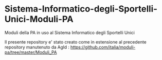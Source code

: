 # Sistema-Informatico-degli-Sportelli-Unici-Moduli-PA
Moduli della PA in uso al Sistema Informatico degli Sportelli Unici

Il presente repository e' stato creato come in estensione al precedente repository
manutenuto da AgId : https://github.com/italia/moduli-pa/tree/master/Moduli_PA

